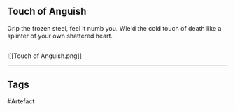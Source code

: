 ## Touch of Anguish
Grip the frozen steel, feel it numb you.
Wield the cold touch of death like
a splinter of your own shattered heart.
## 
![[Touch of Anguish.png]]

---
## Tags
#Artefact